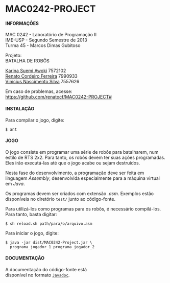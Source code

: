 MAC0242-PROJECT
===============

#### INFORMAÇÔES ####
                                            
MAC 0242  -  Laboratório  de  Programação II    
IME-USP   -  Segundo   Semestre    de   2013    
Turma 45  -  Marcos Dimas Gubitoso              
                                            
Projeto:                                    
BATALHA DE ROBÔS                            
                                            
[Karina Suemi Awoki][1]              7572102    
[Renato Cordeiro Ferreira][2]        7990933    
[Vinícius Nascimento Silva][3]       7557626 
                                            
Em caso de problemas, acesse:    
https://github.com/renatocf/MAC0242-PROJECT#
                                            
                                            
#### INSTALAÇÃO ####
                                            
Para compilar o jogo, digite:    
                                            
    $ ant                                   

#### JOGO ####

O  jogo consiste  em programar uma  série de 
robôs para batalharem, num estilo de RTS 2x2.
Para  tanto,  os robôs devem  ter suas ações 
programadas. Eles irão executá-las até que o 
jogo acabe ou sejam destruídos.

Nesta fase do desenvolvimento, a programação
deve  ser  feita   em  linguagem  *Assembly*,
desenvolvida  especialmente  para  a máquina 
virtual  em *Java*.  

Os programas devem  ser criados com extensão
*.asm*.   Exemplos   estão   disponíveis  no 
diretório `test/` junto ao código-fonte. 

Para  utilizá-los  como  programas  para  os 
robôs, é necessário  compilá-los. Para tanto,
basta digitar:

    $ sh reload.sh path/para/o/arquivo.asm
                                            
Para iniciar o jogo, digite:                
                                            
    $ java -jar dist/MAC0242-Project.jar \
      programa_jogador_1 programa_jogador_2 

#### DOCUMENTAÇÃO ####

A   documentação    do   código-fonte   está  
disponível no formato [`Javadoc`][4].

[1]: https://github.com/renatocf
[2]: https://github.com/karinaawoki
[3]: https://github.com/Dhinihan
[4]: http://renatocf.github.io/MAC0242-PROJECT/
